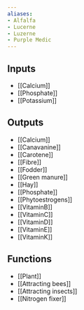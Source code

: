 ```yaml
---
aliases:
- Alfalfa
- Lucerne
- Luzerne
- Purple Medic
---
```


## Inputs
 - [[Calcium]]
 - [[Phosphate]]
 - [[Potassium]]

## Outputs
- [[Calcium]]
- [[Canavanine]]
- [[Carotene]]
- [[Fibre]]
- [[Fodder]]
- [[Green manure]]
- [[Hay]]
- [[Phosphate]]
- [[Phytoestrogens]]
- [[VitaminB]]
- [[VitaminC]]
- [[VitaminD]]
- [[VitaminE]]
- [[VitaminK]]

## Functions
- [[Plant]]
- [[Attracting bees]]
- [[Attracting insects]]
- [[Nitrogen fixer]]